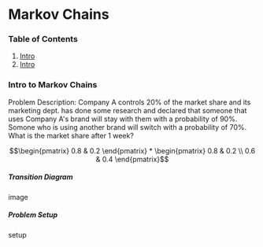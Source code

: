 # Markov Chains

### Table of Contents
1. [Intro](#intro)
1. [Intro](#intro)


<a name="intro"></a>
### Intro to Markov Chains

Problem Description: Company A controls 20% of the market share and its marketing dept. has done some research and declared that someone that uses Company A's brand will stay with them with a probability of 90%. Somone who is using another brand will switch with a probability of 70%. What is the market share after 1 week?

$$\begin{pmatrix}
0.8 & 0.2
\end{pmatrix}
*
\begin{pmatrix} 
0.8 & 0.2 \\ 
0.6 & 0.4
\end{pmatrix}$$

##### Transition Diagram
image

##### Problem Setup

setup